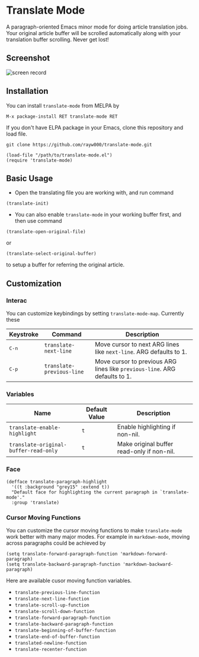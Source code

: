 Translate Mode
==============================
A paragraph-oriented Emacs minor mode for doing article translation jobs. Your original article buffer will be scrolled automatically along with your translation buffer scrolling. Never get lost!

## Screenshot

![screen record](./screen-record.gif)

## Installation

You can install `translate-mode` from MELPA by

```emacs-lisp
M-x package-install RET translate-mode RET
```

If you don't have ELPA package in your Emacs, clone this repository and load file.
```shell
git clone https://github.com/rayw000/translate-mode.git
```

```emacs-lisp
(load-file "/path/to/translate-mode.el")
(require 'translate-mode)
```

## Basic Usage

* Open the translating file you are working with, and run command
```emacs-lisp
(translate-init)
``` 

* You can also enable `translate-mode` in your working buffer first, and then use command
```emacs-lisp
(translate-open-original-file)
```
or
```emacs-lisp
(translate-select-original-buffer)
```
to setup a buffer for referring the original article.

## Customization

### Interac

You can customize keybindings by setting `translate-mode-map`. Currently these 

| Keystroke      | Command                   | Description                                                                |
|----------------|---------------------------|----------------------------------------------------------------------------|
| <kbd>C-n</kbd> | `translate-next-line`     | Move cursor to next ARG lines like `next-line`. ARG defaults to 1.         |
| <kbd>C-p</kbd> | `translate-previous-line` | Move cursor to previous ARG lines like `previous-line`. ARG defaults to 1. |

### Variables

| Name                                  | Default Value | Description                                |
|---------------------------------------|---------------|--------------------------------------------|
| `translate-enable-highlight`          | `t`           | Enable highlighting if non-nil.            |
| `translate-original-buffer-read-only` | `t`           | Make original buffer read-only if non-nil. |

### Face

```emacs-lisp
(defface translate-paragraph-highlight
  '((t :background "grey15" :extend t))
  "Default face for highlighting the current paragraph in `translate-mode'."
  :group 'translate)
```

### Cursor Moving Functions

You can customize the cursor moving functions to make `translate-mode` work better with many major modes. For example in `markdown-mode`, moving across paragraphs could be achieved by

```emacs-lisp
(setq translate-forward-paragraph-function 'markdown-forward-paragraph)
(setq translate-backward-paragraph-function 'markdown-backward-paragraph)
```

Here are available cusor moving function variables.

* `translate-previous-line-function`
* `translate-next-line-function`
* `translate-scroll-up-function`
* `translate-scroll-down-function`
* `translate-forward-paragraph-function`
* `translate-backward-paragraph-function`
* `translate-beginning-of-buffer-function`
* `translate-end-of-buffer-function`
* `translated-newline-function`
* `translate-recenter-function`
